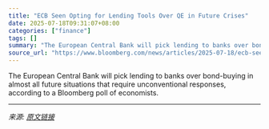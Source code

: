 ```yaml
---
title: "ECB Seen Opting for Lending Tools Over QE in Future Crises"
date: 2025-07-18T09:31:07+08:00
categories: ["finance"]
tags: []
summary: "The European Central Bank will pick lending to banks over bond-buying in almost all future situations that require unconventional responses, according to a Bloomberg poll of economists."
source_url: "https://www.bloomberg.com/news/articles/2025-07-18/ecb-seen-opting-for-lending-tools-over-qe-in-future-crises"
---
```


The European Central Bank will pick lending to banks over bond-buying in almost all future situations that require unconventional responses, according to a Bloomberg poll of economists.

---

*来源: [原文链接](https://www.bloomberg.com/news/articles/2025-07-18/ecb-seen-opting-for-lending-tools-over-qe-in-future-crises)*
